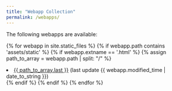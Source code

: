 ```yaml
---
title: "Webapp Collection"
permalink: /webapps/
---
```


The following webapps are available:

{% for webapp in site.static_files %}
{% if webapp.path contains 'assets/static' %}
{% if webapp.extname == '.html' %}
{% assign path_to_array = webapp.path | split: "/" %}
<li><a href="{{ webapp.path | relative_url }}">{{ path_to_array.last }}</a> (last update {{ webapp.modified_time | date_to_string }})</li>
{% endif %}
{% endif %}
{% endfor %}
